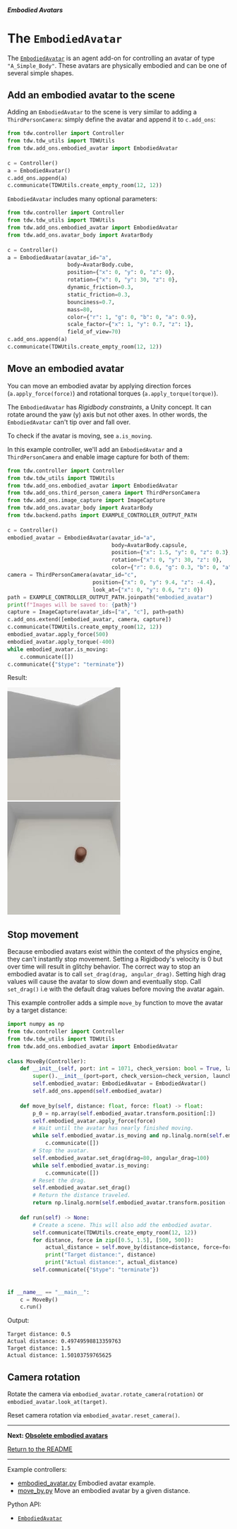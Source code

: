 ##### Embodied Avatars

# The `EmbodiedAvatar`

The [`EmbodiedAvatar`](../../python/add_ons/embodied_avatar.md) is an agent add-on for controlling an avatar of type `"A_Simple_Body"`. These avatars are physically embodied and can be one of several simple shapes.

## Add an embodied avatar to the scene

Adding an `EmbodiedAvatar` to the scene is very similar to adding a `ThirdPersonCamera`: simply define the avatar and append it to `c.add_ons`:

```python
from tdw.controller import Controller
from tdw.tdw_utils import TDWUtils
from tdw.add_ons.embodied_avatar import EmbodiedAvatar

c = Controller()
a = EmbodiedAvatar()
c.add_ons.append(a)
c.communicate(TDWUtils.create_empty_room(12, 12))
```

`EmbodiedAvatar` includes many optional parameters:

```python
from tdw.controller import Controller
from tdw.tdw_utils import TDWUtils
from tdw.add_ons.embodied_avatar import EmbodiedAvatar
from tdw.add_ons.avatar_body import AvatarBody

c = Controller()
a = EmbodiedAvatar(avatar_id="a",
                   body=AvatarBody.cube,
                   position={"x": 0, "y": 0, "z": 0},
                   rotation={"x": 0, "y": 30, "z": 0},
                   dynamic_friction=0.3,
                   static_friction=0.3,
                   bounciness=0.7,
                   mass=80,
                   color={"r": 1, "g": 0, "b": 0, "a": 0.9},
                   scale_factor={"x": 1, "y": 0.7, "z": 1},
                   field_of_view=70)
c.add_ons.append(a)
c.communicate(TDWUtils.create_empty_room(12, 12))
```

## Move an embodied avatar

You can move an embodied avatar by applying direction forces (`a.apply_force(force)`) and rotational torques (`a.apply_torque(torque)`).

The `EmbodiedAvatar` has *Rigidbody constraints*, a Unity concept. It can rotate around the yaw (y) axis but not other axes. In other words, the `EmbodiedAvatar` can't tip over and fall over.

To check if the avatar is moving, see `a.is_moving`.

In this example controller, we'll add an `EmbodiedAvatar` and a `ThirdPersonCamera` and enable image capture for both of them:

```python
from tdw.controller import Controller
from tdw.tdw_utils import TDWUtils
from tdw.add_ons.embodied_avatar import EmbodiedAvatar
from tdw.add_ons.third_person_camera import ThirdPersonCamera
from tdw.add_ons.image_capture import ImageCapture
from tdw.add_ons.avatar_body import AvatarBody
from tdw.backend.paths import EXAMPLE_CONTROLLER_OUTPUT_PATH

c = Controller()
embodied_avatar = EmbodiedAvatar(avatar_id="a",
                                 body=AvatarBody.capsule,
                                 position={"x": 1.5, "y": 0, "z": 0.3},
                                 rotation={"x": 0, "y": 30, "z": 0},
                                 color={"r": 0.6, "g": 0.3, "b": 0, "a": 1})
camera = ThirdPersonCamera(avatar_id="c",
                           position={"x": 0, "y": 9.4, "z": -4.4},
                           look_at={"x": 0, "y": 0.6, "z": 0})
path = EXAMPLE_CONTROLLER_OUTPUT_PATH.joinpath("embodied_avatar")
print(f"Images will be saved to: {path}")
capture = ImageCapture(avatar_ids=["a", "c"], path=path)
c.add_ons.extend([embodied_avatar, camera, capture])
c.communicate(TDWUtils.create_empty_room(12, 12))
embodied_avatar.apply_force(500)
embodied_avatar.apply_torque(-400)
while embodied_avatar.is_moving:
    c.communicate([])
c.communicate({"$type": "terminate"})
```

Result:

![](images/embodied_avatar.gif) ![](images/third_person_camera.gif)

## Stop movement

Because embodied avatars exist within the context of the physics engine, they can't instantly stop movement. Setting a Rigidbody's velocity is 0 but over time will result in glitchy behavior. The correct way to stop an embodied avatar is to call `set_drag(drag, angular_drag)`. Setting high drag values will cause the avatar to slow down and eventually stop. Call `set_drag()` i.e with the default drag values before moving the avatar again.

This example controller adds a simple `move_by` function to move the avatar by a target distance:

```python
import numpy as np
from tdw.controller import Controller
from tdw.tdw_utils import TDWUtils
from tdw.add_ons.embodied_avatar import EmbodiedAvatar

class MoveBy(Controller):
    def __init__(self, port: int = 1071, check_version: bool = True, launch_build: bool = True):
        super().__init__(port=port, check_version=check_version, launch_build=launch_build)
        self.embodied_avatar: EmbodiedAvatar = EmbodiedAvatar()
        self.add_ons.append(self.embodied_avatar)

    def move_by(self, distance: float, force: float) -> float:
        p_0 = np.array(self.embodied_avatar.transform.position[:])
        self.embodied_avatar.apply_force(force)
        # Wait until the avatar has nearly finished moving.
        while self.embodied_avatar.is_moving and np.linalg.norm(self.embodied_avatar.transform.position - p_0) < distance - 0.015:
            c.communicate([])
        # Stop the avatar.
        self.embodied_avatar.set_drag(drag=80, angular_drag=100)
        while self.embodied_avatar.is_moving:
            c.communicate([])
        # Reset the drag.
        self.embodied_avatar.set_drag()
        # Return the distance traveled.
        return np.linalg.norm(self.embodied_avatar.transform.position - p_0)

    def run(self) -> None:
        # Create a scene. This will also add the embodied avatar.
        self.communicate(TDWUtils.create_empty_room(12, 12))
        for distance, force in zip([0.5, 1.5], [500, 500]):
            actual_distance = self.move_by(distance=distance, force=force)
            print("Target distance:", distance)
            print("Actual distance:", actual_distance)
        self.communicate({"$type": "terminate"})


if __name__ == "__main__":
    c = MoveBy()
    c.run()
```

Output:

```
Target distance: 0.5
Actual distance: 0.49749598813359763
Target distance: 1.5
Actual distance: 1.50103759765625
```

## Camera rotation

Rotate the camera via `embodied_avatar.rotate_camera(rotation)` or `embodied_avatar.look_at(target)`.

Reset camera rotation via `embodied_avatar.reset_camera()`.

***

**Next: [Obsolete embodied avatars](obsolete_embodied_avatars.md)**

[Return to the README](../../../README.md)

***

Example controllers:

- [embodied_avatar.py](https://github.com/threedworld-mit/tdw/blob/master/Python/example_controllers/embodied_avatars/embodied_avatar.py) Embodied avatar example.
- [move_by.py](https://github.com/threedworld-mit/tdw/blob/master/Python/example_controllers/embodied_avatars/move_by.py) Move an embodied avatar by a given distance.

Python API:

- [`EmbodiedAvatar`](../../python/add_ons/embodied_avatar.md)

